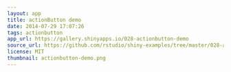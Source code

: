 ```yaml
---
layout: app
title: actionButton demo
date: 2014-07-29 17:07:26
tags: actionbutton
app_url: https://gallery.shinyapps.io/028-actionbutton-demo
source_url: https://github.com/rstudio/shiny-examples/tree/master/028-actionbutton-demo
license: MIT
thumbnail: actionbutton-demo.png
---
```

